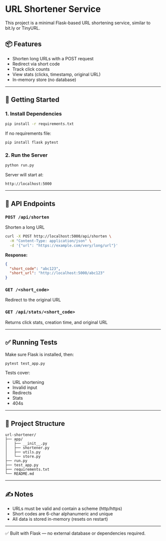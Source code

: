 # URL Shortener Service

This project is a minimal Flask-based URL shortening service, similar to bit.ly or TinyURL.

## 📦 Features

* Shorten long URLs with a POST request
* Redirect via short code
* Track click counts
* View stats (clicks, timestamp, original URL)
* In-memory store (no database)

---

## 🚀 Getting Started

### 1. Install Dependencies

```bash
pip install -r requirements.txt
```

If no requirements file:

```bash
pip install flask pytest
```

### 2. Run the Server

```bash
python run.py
```

Server will start at:

```
http://localhost:5000
```

---

## 🔌 API Endpoints

### `POST /api/shorten`

Shorten a long URL

```bash
curl -X POST http://localhost:5000/api/shorten \
  -H "Content-Type: application/json" \
  -d '{"url": "https://example.com/very/long/url"}'
```

**Response:**

```json
{
  "short_code": "abc123",
  "short_url": "http://localhost:5000/abc123"
}
```

### `GET /<short_code>`

Redirect to the original URL

### `GET /api/stats/<short_code>`

Returns click stats, creation time, and original URL

---

## ✅ Running Tests

Make sure Flask is installed, then:

```bash
pytest test_app.py
```

Tests cover:

* URL shortening
* Invalid input
* Redirects
* Stats
* 404s

---

## 📁 Project Structure

```
url-shortener/
├── app/
│   ├── __init__.py
│   ├── shortener.py
│   ├── utils.py
│   └── store.py
├── run.py
├── test_app.py
├── requirements.txt
└── README.md
```

---

## ✍️ Notes

* URLs must be valid and contain a scheme (http/https)
* Short codes are 6-char alphanumeric and unique
* All data is stored in-memory (resets on restart)

---

✅ Built with Flask — no external database or dependencies required.
